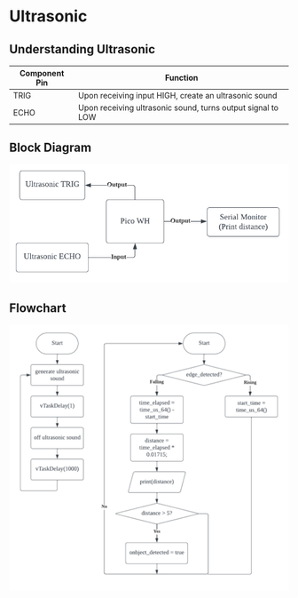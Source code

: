 # Ultrasonic

## Understanding Ultrasonic
| Component Pin | Function                                                    |
|---------------|-------------------------------------------------------------|
| TRIG          | Upon receiving input HIGH, create an ultrasonic sound       |
| ECHO          | Upon receiving ultrasonic sound, turns output signal to LOW |

## Block Diagram
![ultra_block](../../images/driver_ultrasonic/driver_ultra_block.png)

## Flowchart
![ultra_flow](../../images/driver_ultrasonic/driver_ultra_flow.png)
